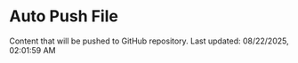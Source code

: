 # Auto Push File

Content that will be pushed to GitHub repository.
Last updated: 08/22/2025, 02:01:59 AM